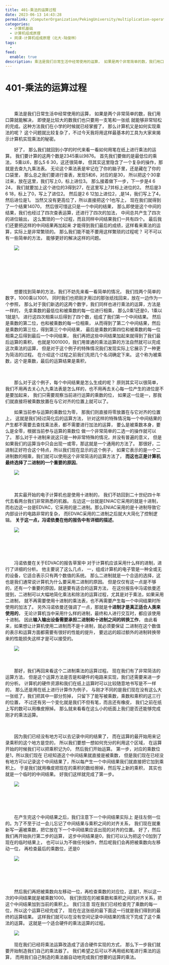```yaml
---
title: 401-乘法的运算过程
date: 2023-06-13 14:43:28
permalink: /ComputerOrganization/PekingUniversity/multiplication-operation-process
categories:
  - 计算机基础
  - 计算机组成原理
  - 网课-计算机组成原理（北大-陆俊林）
tags:
  - 
feed:
  enable: true
description: 乘法是我们日常生活中经常使用的运算， 如果是两个非常简单的数，我们用口算就能解决， 即使是比较大的数我们也只要用一支笔和一张纸 就能够非常轻松的完成。这种方法我们在小学的时候就已经掌握了， 那么计算机又是如何实现乘法的呢？ 这个问题就比较复杂了，不过今天我将用这样最基本的工具为大家来揭示计算机实现乘法的秘密。
---
```

# 401-乘法的运算过程

　　‍

　　乘法是我们日常生活中经常使用的运算， 如果是两个非常简单的数，我们用口算就能解决， 即使是比较大的数我们也只要用一支笔和一张纸 就能够非常轻松的完成。这种方法我们在小学的时候就已经掌握了， 那么计算机又是如何实现乘法的呢？ 这个问题就比较复杂了，不过今天我将用这样最基本的工具为大家来揭示计算机实现乘法的秘密。
<!-- more -->
　　好了， 那么我们就回到小学的时代来看一看如何用笔在纸上进行乘法的运算。 我们要计算的这两个数是2345乘以9876。 首先我们要做的是最低位的乘法， 5乘以6，那么5 6 30，这还很简单， 但其实这里隐含了一个复杂的操作，那就是去查九九乘法表。 无论这个乘法表是牢记在了你的脑子里，还是藏在了你的口袋里， 那么总之我们要进行查表，发现5和6，对应的是30， 所以把这个30拿过来，放在这里，我们写上0，标上进位3。 那么接着做下一步，下一步是4 6 24， 我们就要加上这个进位的3得到27，在这里写上7并标上进位的2。 然后是3 6 18，标上了0，写上了进位2。 然后是2 6 12加上进位2，,是14，我们写上了4，然后进位是1。 当然又没有更高位了，所以直接把这个1也写上， 现在我们就得到了一个结果14070， 然后很可惜这只是一个中间的结果， 那么即使是这个中间的结果，我们也经过了四次查表运算，还进行了四次的加法， 中间总共产生了四次的进位输出， 这么繁琐的一个过程，而且同样中间结果我们一共有四个。 最后我们还要把这样的中间结果再加起来 才能得到我们最后的成绩，这样看来乘法的运算，实际上是非常繁琐的。 那么我们能不能不要用这样繁琐的过程呢？ 可不可以有一些简单的方法， 能够更好的解决这样的问题。

　　![](https://image.peterjxl.com/blog/image-20220919220707-skbde0q.png)

　　‍

　　‍

　　‍

　　想要找到简单的方法，我们不妨先来看一看简单的情况， 我们找两个简单的数字，1000乘以1001， 同时我们也把刚才用过的那张纸找回来，放在一边作为一个参照， 那么对于我们新选的这两个数字，我们同样也进行乘法的运算，方法是一样的， 先拿乘数的最低位和被乘数的每一位进行相乘， 那么0乘1还是0，1乘以1就是1， 进行这四次相乘以后得到了四个数，组成了我们第一个中间结果。 然后是乘数的第二位，也和被乘数的每一位相乘， 从而得到了第二个中间结果，然后是乘数的第三位，得到第三个中间结果， 最后是乘数的第四位和被乘数的每一位相乘之后得到最后一个中间结果， 我们再把这些中间结果加起来就得到了我们最后运算的乘积， 也就是1001000，我们用普通的乘法运算的方法自然就可以完成这次乘法的运算， 但是对于这个例子的特殊情况我们发现实际上它展示了一种更为简洁的过程。 在介绍这个过程之前我们先把几个名词确定下来。 这个称为被乘数，这个是乘数，最后的运算结果是乘积， 

　　‍

　　那么对于这个例子，每个中间结果是怎么生成的呢？ 原则其实可以很简单， 我们不用再去关心九九乘法表是怎么样的，也不用再去关心每一位产生的进位是不是要加起来， 我们只需要观察当前进行运算的乘数的位， 如果这一位是一，那我们就直接将被乘数放置在与它对齐的位置上就可以了。 

　　如果当前参与运算的乘数位为零， 那我们则直接将零放置在与它对齐的位置上， 这就是我们经过简化后的运算方法， 针对这样的特殊情况每一个中间结果的产生都不需要去查找乘法表，都不需要进行加法的运算， 要么是被乘数本身，要么是全零，根据当前参与运算的乘数位 做一个非常简单的二选一的操作就可以了。 那么对于十进制来说这只是一种非常特殊的情况，并没有普遍的意义， 但是如果我们的运算当中只会出现一或零，那这就是一个通用的方法了。 那很好，二进制正好符合这个特点，所以我们现在显示的这个例子， 如果它表示的是一个二进制数的相乘，我们就可以使用这个非常简洁的运算方法了， **而这也正是计算机最终选择了二进制的一个重要的原因**。 

　　![](https://image.peterjxl.com/blog/image-20220919221039-yczjnpw.png)

　　‍

　　其实最开始的电子计算机也是使用十进制的， 我们不妨回到二十世纪四十年代去看两台我们非常熟悉的机器。 左边这一台就是ENIAC它采用的就是十进制， 而右边这一台是EDVAC，它采用的是二进制。那么ENIAC采用的是十进制导致它内部设计的电路非常的复杂， 而EDVAC采用的二进制之后就大大简化了控制逻辑。 **关于这一点，冯诺依曼在他的报告中有详细的描述**。 

　　![](https://image.peterjxl.com/blog/image-20220919221136-9qgmj6n.png)

　　‍

　　‍

　　冯诺依曼在关于EDVAC的报告草案中 对于计算机应该采用什么样的进制，进行了详细的分析。 他主要说了这么几点， 一，组成计算机的电子管是一种全或无的设备，它适合表示只有两个数值的系统。 那么二进制就是一个合适的选择，这也是我们通常说计算机为什么要采用二进制的原因。 但是仅仅有这一点是不够的，还有一个重要的原因，就是要有适合的运算方法， 在这份报告中冯诺依曼还提到，二进制可以大幅地简化乘法和除法的运算过程，尤其是对于乘法，如果采用二进制， 就不再需要使用十进制的乘法表，也不再需要产生每一个中间结果时所使用的加法了。 另外冯诺依曼还强调了一点，那就是**十进制才是真正适合人类来使用的**， 无论计算机当中采用什么样的进制，最终和人进行交互时，都应该使用十进制。 因此**输入输出设备需要承担二进制和十进制之间的转换工作**， 由此看来，如果想让计算机使用二进制而不是十进制，就必须要保证 二进制在这个数值的表示和运算方面都需要有很好的性能的提升， 要远远的超过额外的进制转换带来的性能损失这样才是可以接受的。 

　　![](https://image.peterjxl.com/blog/image-20220919221319-20nmsr5.png)

　　‍

　　那好，我们再回来看这个二进制乘法的运算过程。 现在我们有了非常简洁的运算方法， 但是这个运算方法是否是和硬件的电路来实现，我们还需要来进一步的分析。 计算机的硬件资源和我们在纸上运算时可以比较随意地书写是不一样的， 那么还是用在纸上进行计算作为例子， 与刚才不同的是我们现在没有这么大一张纸了，我们把其中一部分剪掉， 只留下了能写被乘数，乘数和乘积的这三行的位置， 不过还有另一个变化就是我们不但有笔，而且还有橡皮， 我们之前在纸上写的数可以用橡皮擦掉。 那么就来看看在这么小的纸面上我们是否还能够完成刚才的乘法运算。 

　　‍

　　因为我们已经没有地方可以去记录中间的结果了， 而在运算的最开始用来记录乘积的这个地方是空的， 所以我们要想一想如何充分的利用这个区域， 在运算开始的时候我们可以把乘积记为0， 然后我们开始运算。 第一步，对应的乘数位是1，所以我们现在 已经知道这个中间结果就直接是被乘数， 但是我们现在已经没有地方可以记录这个中间结果了，所以每产生一个中间结果我们就直接把它加到乘积上。 于是我们就用橡皮把现在的乘积的数给擦掉，然后写上新的乘积， 其实也就是一个临时的中间结果。 好我们这样就完成了第一步。 

　　![](https://image.peterjxl.com/blog/image-20220919221549-g33rqao.png)

　　‍

　　‍

　　在产生完这个中间结果之后，我们注意下一个中间结果实际上 是往左侧一位的。为了不至于过一会儿忘记了中间结果与乘积之间的对齐关系， 我们现在就重新写一遍被乘数，把它放在下一个中间结果应该出现的对齐的位置。 好了，然后我们再开始执行第二步的运算， 这步中间结果是0，我们可以认为把这个0加到了现在的临时结果上， 也可以认为不做任何操作，然后呢我们会再把被乘数向左移动一位， 再检查最后的乘数位，还是0

　　![](https://image.peterjxl.com/blog/image-20220919221609-physds3.png)

　　‍

　　‍

　　然后我们再把被乘数向左移动一位，再检查乘数的对应位，这是1，所以这一次的中间结果就是被乘数1000。 我们到现在的被乘数和乘积之间的对齐关系，把这个中间结果加到当前的乘积上。 我们注意 现在我们已经检查完了乘数的每一位，所以这个运算已经完成了， 现在在这张纸的最下面这一行就是我们得到的最终的运算结果。 这样我们就可以在没有空间记录中间结果的情况下完成了这个乘法的运算。 这就是一个适合硬件的乘法运算的过程。

　　![](https://image.peterjxl.com/blog/image-20220919221634-vhznfiv.png)

　　现在我们已经将乘法运算改造成了适合硬件实现的方式， 那么下一步我们就要开始制造我们自己的乘法器了。 我们希望之后可以不再用纸和笔进行乘法的运算， 而用我们自己制造的乘法器自动地完成我们想要的运算的乘法。
